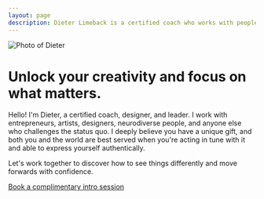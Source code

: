 ```yaml
---
layout: page
description: Dieter Limeback is a certified coach who works with people and teams to unlock their creativity and focus on what matters.
---
```


<div class="hero">
  <div class="hero__image">
    <img src="/images/dieter.jpg" alt="Photo of Dieter">
  </div>

  <div class="hero__content">
    <h1>Unlock your creativity and focus on what matters.</h1>
    <p>Hello! I'm Dieter, a certified coach, designer, and leader. I work with entrepreneurs, artists, designers, neurodiverse people, and anyone else who challenges the status quo. I deeply believe you have a unique gift, and both you and the world are best served when you're acting in tune with it and able to express yourself authentically.</p>
    <p>Let's work together to discover how to see things differently and move forwards with confidence.</p>
    <p><a href="/contact/" class="button--plain">Book a complimentary intro session</a></p>
  </div>
</div>


